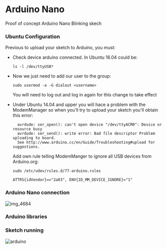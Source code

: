 # Arduino Nano
Proof of concept Arduino Nano Blinking skech

### Ubuntu Configuration

Previous to upload your sketch to Arduino, you must:

* Check device arduino connected. In Ubuntu 16.04 could be:
    ```
    ls -l /dev/ttyUSB*
    ```
* Now we just need to add our user to the group:
    ```
    sudo usermod -a -G dialout <username>
    ```    
  You will need to log out and log in again for this change to take effect    
* Under Ubuntu 14.04 and upper you will hace a problem with the ModemManager so when you'll try to upload your sketch you'll obtain this error:
  ```
    avrdude: ser_open(): can't open device "/dev/ttyACM0": Device or resource busy 
    avrdude: ser_send(): write error: Bad file descriptor Problem uploading to board. 
    See http://www.arduino.cc/en/Guide/Troubleshooting#upload for suggestions.
  ```
 
  Add own rule telling ModemManger to ignore all USB devices from Arduino.org:
    ```
    sudo /etc/udev/rules.d/77-arduino.rules
    
    ATTRS{idVendor}=="2a03", ENV{ID_MM_DEVICE_IGNORE}="1"
    ```

### Arduino Nano connection
![img_4684](https://user-images.githubusercontent.com/1216181/37168440-2d5aaafc-2305-11e8-8601-32ad7194a103.JPG)

### Arduino libraries

### Sketch running
![arduino](https://user-images.githubusercontent.com/1216181/37168150-3e85bc3c-2304-11e8-825d-fd23f2702649.png)
